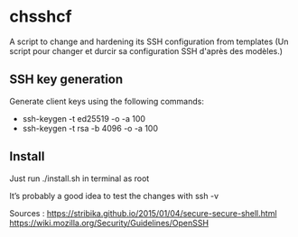 # chsshcf
A script to change and hardening its SSH configuration from templates
(Un script pour changer et durcir sa configuration SSH d'après des modèles.)

## SSH key generation
Generate client keys using the following commands:
* ssh-keygen -t ed25519 -o -a 100
* ssh-keygen -t rsa -b 4096 -o -a 100

## Install
Just run ./install.sh in terminal as root

It’s probably a good idea to test the changes with ssh -v

Sources :
https://stribika.github.io/2015/01/04/secure-secure-shell.html
https://wiki.mozilla.org/Security/Guidelines/OpenSSH
